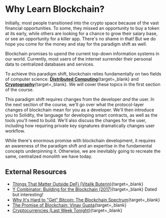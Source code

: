 # Why Learn Blockchain?

Initially, most people transitioned into the crypto space because of the vast financial opportunities. To some, they missed an opportunity to buy a token at its early, while others are looking for a chance to grow their salary base, or see an opportunity for a killer app. There's no shame in that! But we do hope you come for the money and stay for the paradigm shift as well.


Blockchain promises to upend the current top-down information systems in our world. Currently, most users of the internet surrender their personal data to centralized databases and services.

To achieve this paradigm shift, blockchain relies fundamentally on two fields of computer science: [**Distributed Computing**](https://en.wikipedia.org/wiki/Distributed_computing){target=\_blank} and [**Cryptography**](https://en.wikipedia.org/wiki/Cryptography){target=\_blank}. We will cover these topics in the first section of the course.

This paradigm shift requires changes from the developer _and_ the user. In the next section of the course, we'll go over what the protocol-layer changes of blockchain mean for you as a developer. We'll then introduce you to Solidity, the language for developing smart contracts, as well as the tools you'll need to build. We'll also discuss the changes for the user, including how requiring private key signatures dramatically changes user workflow.

While there's enormous promise with blockchain development, it requires an awareness of the paradigm shift and an expertise in the fundamental concepts underpinning it. Otherwise, we are inevitably going to recreate the same, centralized monolith we have today.

## External Resources

- [Things That Matter Outside DeFi (Vitalik Buterin)](https://www.youtube.com/watch?v=oLsb7clrXMQ){target=\_blank}
- [Y Combinator: Building for the Blockchain (2017)](https://blog.ycombinator.com/building-for-the-blockchain/){target=\_blank} Dated but interesting!
- [Why It's Hard to "Get" Bitcoin: The Blockchain Spectrum](https://unchained-capital.com/blog/blockchain-spectrum/){target=\_blank}
- [The Promise of Blockchain: Vinay Gupta](https://vimeo.com/161183966){target=\_blank}
- [Cryptocurrencies (Last Week Tonight)](https://www.youtube.com/watch?v=g6iDZspbRMg){target=\_blank}

